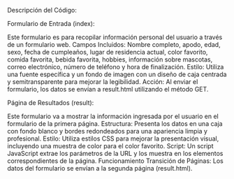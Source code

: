 Descripción del Código:


Formulario de Entrada (index):

Este formulario es para recopilar información personal del usuario a través de un formulario web.
Campos Incluidos: Nombre completo, apodo, edad, sexo, fecha de cumpleaños, lugar de residencia actual, color favorito, comida favorita, bebida favorita, hobbies, información sobre mascotas, correo electrónico, número de teléfono y hora de finalización.
Estilo: Utiliza una fuente específica y un fondo de imagen con un diseño de caja centrada y semitransparente para mejorar la legibilidad.
Acción: Al enviar el formulario, los datos se envían a result.html utilizando el método GET.


Página de Resultados (result):

Este formulario va a mostrar la información ingresada por el usuario en el formulario de la primera página.
Estructura: Presenta los datos en una caja con fondo blanco y bordes redondeados para una apariencia limpia y profesional.
Estilo: Utiliza estilos CSS para mejorar la presentación visual, incluyendo una muestra de color para el color favorito.
Script: Un script JavaScript extrae los parámetros de la URL y los muestra en los elementos correspondientes de la página.
Funcionamiento
Transición de Páginas: Los datos del formulario se envían a la segunda página (result.html).
